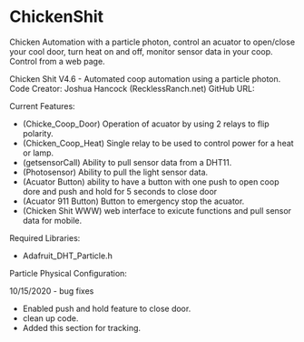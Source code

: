 # ChickenShit
Chicken Automation with a particle photon, control an acuator to open/close your cool door, turn heat on and off, monitor sensor data in your coop. Control from a web page.

Chicken Shit V4.6 - Automated coop automation using a particle photon. 
Code Creator: Joshua Hancock (RecklessRanch.net) 
GitHub URL:

Current Features:
  - (Chicke_Coop_Door) Operation of acuator by using 2 relays to flip polarity.
  - (Chicken_Coop_Heat) Single relay to be used to control power for a heat or lamp. 
  - (getsensorCall) Ability to pull sensor data from a DHT11.
  - (Photosensor) Ability to pull the light sensor data.
  - (Acuator Button) ability to have a button with one push to open coop dore and push and hold for 5 seconds to close door
  - (Acuator 911 Button) Button to emergency stop the acuator. 
  - (Chicken Shit WWW) web interface to exicute functions and pull sensor data for mobile. 


Required Libraries:
- Adafruit_DHT_Particle.h

Particle Physical Configuration:

10/15/2020 - bug fixes
  - Enabled push and hold feature to close door. 
  - clean up code. 
  - Added this section for tracking. 
